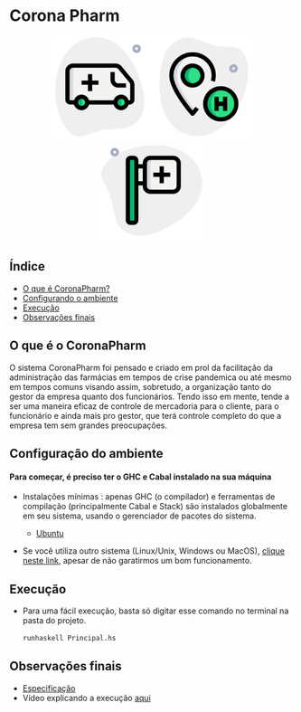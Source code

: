 # Corona Pharm 

<p  align="center">
     <img  src="./svg/001-ambulancia.svg"  heigth="80"  width="180"/>
     <img  src="./svg/002-computador-portatil.svg"  heigth="80"  width="180"/>
     <img  src="./svg/003-sinal.svg"  heigth="80"  width="180"/>
<p/>

## Índice

- [O que é CoronaPharm?](#o-que-é-o-coronapharm)
- [Configurando o ambiente](#configuração-do-ambiente)
- [Execução](#execução)
- [Observações finais](#observações-finais)

## O que é o CoronaPharm

O sistema CoronaPharm foi pensado e criado em prol da facilitação da administração das farmácias em tempos de crise pandemica ou até mesmo em tempos comuns visando assim, sobretudo, a organização tanto do gestor da empresa quanto dos funcionários. Tendo isso em mente, tende a ser uma maneira eficaz de controle de mercadoria para o cliente, para o funcionário e ainda mais pro gestor, que terá controle completo do que a empresa tem sem grandes preocupações.


## Configuração do ambiente

#### Para começar, é preciso ter o GHC e Cabal instalado na sua máquina 

- Instalações mínimas : apenas GHC (o compilador) e ferramentas de compilação (principalmente Cabal e Stack) são instalados globalmente em seu sistema, usando o gerenciador de pacotes do sistema.

     - [Ubuntu](https://www.haskell.org/downloads/linux/) 
    
- Se você utiliza outro sistema (Linux/Unix, Windows ou MacOS), [clique neste link](https://www.haskell.org/downloads/), apesar de não garatirmos um bom funcionamento.

## Execução

- Para uma fácil execução, basta só digitar esse comando no terminal na pasta do projeto.

     ```hs
     runhaskell Principal.hs
     ```

## Observações finais

- [Especificação](https://docs.google.com/document/d/1P8NjP_n2-Qjk9EnSaBIi1MFxlja27BzjLfhOb9PAoqc/edit)
- Vídeo explicando a execução [aqui](https://youtu.be/b4z-kBS1U3Q)

